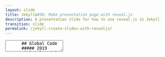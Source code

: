 ```yaml
---
layout: slide
title: Jekyll&#58; Make presentation page with reveal.js
description: A presentation slide for how to use reveal.js in Jekyll
transition: slide
permalink: /jekyll-create-slides-with-revealjs/
---
```


<section data-markdown>
    <textarea data-template>
      ## Global Code
      ##### 2019
      ![Global Code](/assets/img/GC_Logo_artwork_RGB-LOGO_colour_SMALL.png)
      
      ---
      
      ## Who are we?
      * Software engineers
      * Professionals
      * Educators
      
      Note:
      
      this is a great opportunity to introduce yourselves & talk about your own backgrounds.
      
      What made you want to become a programmer? What do you get from it? Why would you encourage someone else to have a go?
      </textarea>
</section>
